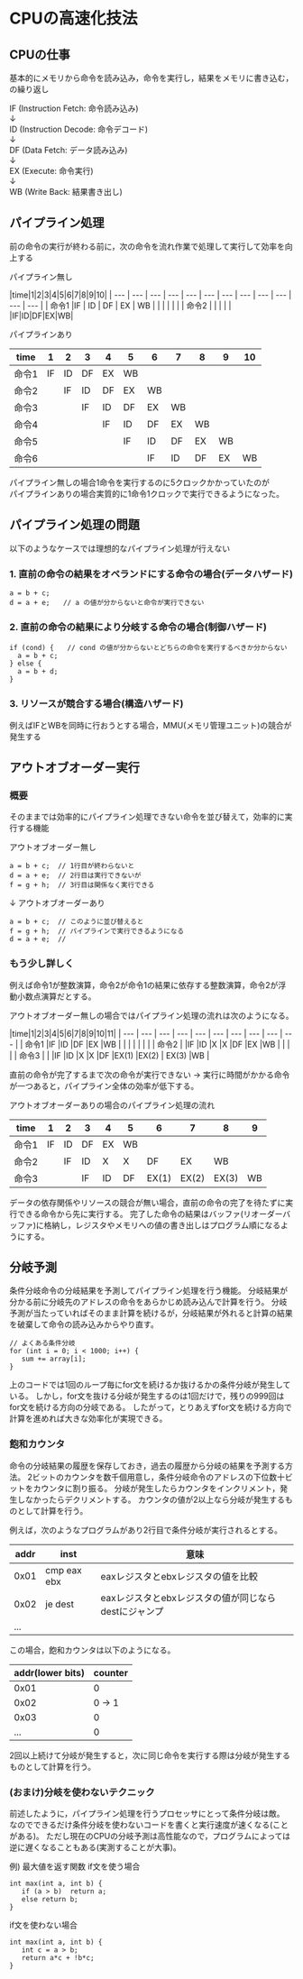 # CPUの高速化技法

## CPUの仕事

基本的にメモリから命令を読み込み，命令を実行し，結果をメモリに書き込む，の繰り返し

IF (Instruction Fetch: 命令読み込み)  
↓  
ID (Instruction Decode: 命令デコード)  
↓  
DF (Data Fetch: データ読み込み)  
↓  
EX (Execute: 命令実行)  
↓  
WB (Write Back: 結果書き出し)  

## パイプライン処理

前の命令の実行が終わる前に，次の命令を流れ作業で処理して実行して効率を向上する  

パイプライン無し

|time|1|2|3|4|5|6|7|8|9|10|
| --- | --- | --- | --- | --- | --- | --- | --- | --- | --- | --- | --- |
| 命令1 |IF  | ID | DF | EX | WB | | | | | |
| 命令2 |  |  |  |  |  |IF|ID|DF|EX|WB|

パイプラインあり

|time|1|2|3|4|5|6|7|8|9|10|
| --- | --- | --- | --- | --- | --- | --- | --- | --- | --- | --- |
| 命令1 |IF  |ID  |DF  |EX  |WB  |  |  |  |  |  |
| 命令2 |  |IF  |ID  |DF  |EX  |WB  |  |  |  |  |
| 命令3 |  |  |IF  |ID  |DF  |EX  |WB  |  |  |  |
| 命令4 |  |  |  |IF  |ID  |DF  |EX  |WB  |  |  |
| 命令5 |  |  |  |  |IF  |ID  |DF  |EX  |WB  |  |
| 命令6 |  |  |  |  |  |IF  |ID  |DF  |EX  |WB  |

パイプライン無しの場合1命令を実行するのに5クロックかかっていたのが  
パイプラインありの場合実質的に1命令1クロックで実行できるようになった。

## パイプライン処理の問題

以下のようなケースでは理想的なパイプライン処理が行えない  

### 1. 直前の命令の結果をオペランドにする命令の場合(データハザード)  
```
a = b + c;  
d = a + e;　　// a の値が分からないと命令が実行できない
```
### 2. 直前の命令の結果により分岐する命令の場合(制御ハザード)  
```
if (cond) {　　// cond の値が分からないとどちらの命令を実行するべきか分からない  
  a = b + c;  
} else {  
  a = b + d;  
}  
```
### 3. リソースが競合する場合(構造ハザード)
例えばIFとWBを同時に行おうとする場合，MMU(メモリ管理ユニット)の競合が発生する

## アウトオブオーダー実行

### 概要

そのままでは効率的にパイプライン処理できない命令を並び替えて，効率的に実行する機能  

アウトオブオーダー無し
```
a = b + c;  // 1行目が終わらないと
d = a + e;  // 2行目は実行できないが
f = g + h;  // 3行目は関係なく実行できる
```
↓
アウトオブオーダーあり
```
a = b + c;  // このように並び替えると
f = g + h;  // パイプラインで実行できるようになる
d = a + e;  // 
```
### もう少し詳しく
例えば命令1が整数演算，命令2が命令1の結果に依存する整数演算，命令2が浮動小数点演算だとする。

アウトオブオーダー無しの場合ではパイプライン処理の流れは次のようになる。

|time|1|2|3|4|5|6|7|8|9|10|11|
| --- | --- | --- | --- | --- | --- | --- | --- | --- | --- |
| 命令1 |IF  |ID  |DF  |EX  |WB  |  |  |  |  |  |  |
| 命令2 |  |IF  |ID  |X  |X  |DF  |EX  |WB  |  |  |  |
| 命令3 |  |  |IF  |ID  |X |X |DF  |EX(1) |EX(2) | EX(3) |WB   | 

直前の命令が完了するまで次の命令が実行できない → 実行に時間がかかる命令が一つあると，パイプライン全体の効率が低下する。

アウトオブオーダーありの場合のパイプライン処理の流れ

|time|1|2|3|4|5|6|7|8|9|
| --- | --- | --- | --- | --- | --- | --- | --- | --- | --- |
| 命令1 |IF  |ID  |DF  |EX  |WB  |  |  |  |  | 
| 命令2 |  |IF  |ID  |X  |X  |DF  |EX  |WB  |  |   
| 命令3 |  |  |IF  |ID  |DF  |EX(1)|EX(2) |EX(3) |WB   | 

データの依存関係やリソースの競合が無い場合，直前の命令の完了を待たずに実行できる命令から先に実行する。
完了した命令の結果はバッファ(リオーダーバッファ)に格納し，レジスタやメモリへの値の書き出しはプログラム順になるようにする。


## 分岐予測

条件分岐命令の分岐結果を予測してパイプライン処理を行う機能。
分岐結果が分かる前に分岐先のアドレスの命令をあらかじめ読み込んで計算を行う。
分岐予測が当たっていればそのまま計算を続けるが，分岐結果が外れると計算の結果を破棄して命令の読み込みからやり直す。

```
// よくある条件分岐
for (int i = 0; i < 1000; i++) {
   sum += array[i];
}
```
上のコードでは1回のループ毎にfor文を続けるか抜けるかの条件分岐が発生している。
しかし，for文を抜ける分岐が発生するのは1回だけで，残りの999回はfor文を続ける方向の分岐である。
したがって，とりあえずfor文を続ける方向で計算を進めれば大きな効率化が実現できる。

### 飽和カウンタ

命令の分岐結果の履歴を保存しておき，過去の履歴から分岐の結果を予測する方法。
2ビットのカウンタを数千個用意し，条件分岐命令のアドレスの下位数十ビットをカウンタに割り振る。
分岐が発生したらカウンタをインクリメント，発生しなかったらデクリメントする。
カウンタの値が2以上なら分岐が発生するものとして計算を行う。

例えば，次のようなプログラムがあり2行目で条件分岐が実行されるとする。

|addr | inst | 意味 | 
| --- | --- | --- |
|0x01 | cmp eax ebx | eaxレジスタとebxレジスタの値を比較 | 
|0x02 | je dest | eaxレジスタとebxレジスタの値が同じならdestにジャンプ |
| ... |  |  | |

この場合，飽和カウンタは以下のようになる。

|addr(lower bits) | counter |
| --- | --- |
| 0x01 |0 |
| 0x02 |0 → 1 |
| 0x03 |0  |
| ...  |0  |

2回以上続けて分岐が発生すると，次に同じ命令を実行する際は分岐が発生するものとして計算を行う。


### (おまけ)分岐を使わないテクニック

前述したように，パイプライン処理を行うプロセッサにとって条件分岐は敵。
なのでできるだけ条件分岐を使わないコードを書くと実行速度が速くなる(ことがある)。
ただし現在のCPUの分岐予測は高性能なので，プログラムによっては逆に遅くなることもある(実測することが大事)。

例) 最大値を返す関数
if文を使う場合
```
int max(int a, int b) {
   if (a > b)  return a;
   else return b;
}
```
if文を使わない場合
```
int max(int a, int b) {
   int c = a > b;
   return a*c + !b*c;
}
```
